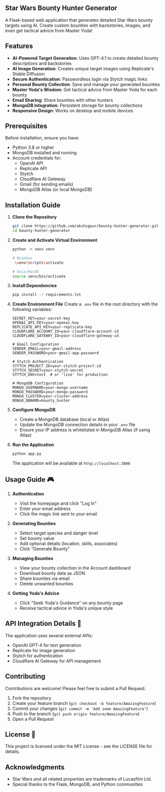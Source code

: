 


## Star Wars Bounty Hunter Generator 

A Flask-based web application that generates detailed Star Wars bounty targets using AI. Create custom bounties with backstories, images, and even get tactical advice from Master Yoda!

## Features 

- **AI-Powered Target Generation**: Uses GPT-4.1 to create detailed bounty descriptions and backstories
- **AI Image Generation**: Creates unique target images using Replicate's Stable Diffusion
- **Secure Authentication**: Passwordless login via Stytch magic links
- **Personal Bounty Collection**: Save and manage your generated bounties
- **Master Yoda's Wisdom**: Get tactical advice from Master Yoda for each bounty
- **Email Sharing**: Share bounties with other hunters
- **MongoDB Integration**: Persistent storage for bounty collections
- **Responsive Design**: Works on desktop and mobile devices

## Prerequisites 

Before installation, ensure you have:
- Python 3.8 or higher
- MongoDB installed and running
- Account credentials for:
  - OpenAI API
  - Replicate API
  - Stytch
  - Cloudflare AI Gateway
  - Gmail (for sending emails)
  - MongoDB Atlas (or local MongoDB)

## Installation Guide 

1. **Clone the Repository**
   ```bash
   git clone https://github.com/akshsgaur/bounty-hunter-generator.git
   cd bounty-hunter-generator
   ```

2. **Create and Activate Virtual Environment**
   ```bash
   python -m venv venv
   
   # Windows
   .\venv\Scripts\activate
   
   # Unix/MacOS
   source venv/bin/activate
   ```

3. **Install Dependencies**
   ```bash
   pip install -r requirements.txt
   ```

4. **Create Environment File**
   Create a `.env` file in the root directory with the following variables:
   ```env
   SECRET_KEY=your-secret-key
   OPENAI_API_KEY=your-openai-key
   REPLICATE_API_KEY=your-replicate-key
   CLOUDFLARE_ACCOUNT_ID=your-cloudflare-account-id
   CLOUDFLARE_GATEWAY_ID=your-cloudflare-gateway-id
   
   # Email Configuration
   SENDER_EMAIL=your-gmail-address
   SENDER_PASSWORD=your-gmail-app-password
   
   # Stytch Authentication
   STYTCH_PROJECT_ID=your-stytch-project-id
   STYTCH_SECRET=your-stytch-secret
   STYTCH_ENV=test  # or 'live' for production
   
   # MongoDB Configuration
   MONGO_USERNAME=your-mongo-username
   MONGO_PASSWORD=your-mongo-password
   MONGO_CLUSTER=your-cluster-address
   MONGO_DBNAME=bounty_hunter
   ```

5. **Configure MongoDB**
   - Create a MongoDB database (local or Atlas)
   - Update the MongoDB connection details in your `.env` file
   - Ensure your IP address is whitelisted in MongoDB Atlas (if using Atlas)

6. **Run the Application**
   ```bash
   python app.py
   ```
   The application will be available at `http://localhost:3000`

## Usage Guide 🎮

1. **Authentication**
   - Visit the homepage and click "Log In"
   - Enter your email address
   - Click the magic link sent to your email

2. **Generating Bounties**
   - Select target species and danger level
   - Set bounty value
   - Add optional details (location, skills, associates)
   - Click "Generate Bounty"

3. **Managing Bounties**
   - View your bounty collection in the Account dashboard
   - Download bounty data as JSON
   - Share bounties via email
   - Delete unwanted bounties

4. **Getting Yoda's Advice**
   - Click "Seek Yoda's Guidance" on any bounty page
   - Receive tactical advice in Yoda's unique style

## API Integration Details 🔌

The application uses several external APIs:
- OpenAI GPT-4 for text generation
- Replicate for image generation
- Stytch for authentication
- Cloudflare AI Gateway for API management

## Contributing 

Contributions are welcome! Please feel free to submit a Pull Request.

1. Fork the repository
2. Create your feature branch (`git checkout -b feature/AmazingFeature`)
3. Commit your changes (`git commit -m 'Add some AmazingFeature'`)
4. Push to the branch (`git push origin feature/AmazingFeature`)
5. Open a Pull Request

## License 📄

This project is licensed under the MIT License - see the LICENSE file for details.

## Acknowledgments 

- Star Wars and all related properties are trademarks of Lucasfilm Ltd.
- Special thanks to the Flask, MongoDB, and Python communities
```
